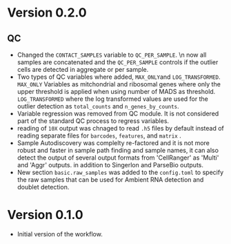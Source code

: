 # Version 0.2.0
## QC
- Changed the `CONTACT_SAMPLES` variable to `QC_PER_SAMPLE`. \n  now all samples are concatenated and the `QC_PER_SAMPLE` controls if the outlier cells are detected in aggregate or per sample. 
- Two types of QC variables where added, `MAX_ONLY`and `LOG_TRANSFORMED`. `MAX_ONLY` Variables as mitchondrial and ribosomal genes where only the upper threshold is applied when using number of MADS as threshold.  `LOG_TRANSFORMED` where the log transformed values are used for the outlier detection as `total_counts` and `n_genes_by_counts`.
- Variable regression was removed from QC module. It is not considered part of the standard QC process to regress variables.
- reading of `10X` output was chnaged to read `.h5` files by default instead of reading separate files for `barcodes`, `features`, and `matrix` .
- Sample Autodiscovery was complelty re-factored and it is not more robust and faster in sample path finding and sample names, it can also detect the output of several output formats from 'CellRanger' as 'Multi' and 'Aggr' outputs. in addition to Singerlon and ParseBio outputs.
- New section `basic.raw_samples` was added to the `config.toml` to specify the raw samples that can be used for Ambient RNA detection and doublet detection.
  
# Version 0.1.0
- Initial version of the workflow.
